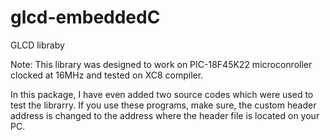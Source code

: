 # glcd-embeddedC
GLCD libraby

Note: This library was designed to work on PIC-18F45K22 microconroller clocked at 16MHz and tested on XC8 compiler.

In this package, I have even added two source codes which were used to test the librarry. If you use these programs, make sure, the custom header address is changed to the address where the header file is located on your PC.
